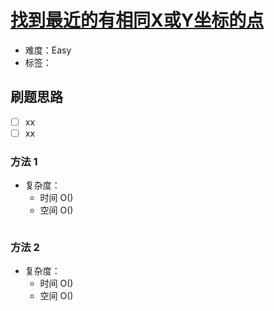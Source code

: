 # [找到最近的有相同X或Y坐标的点](https://leetcode-cn.com/problems/find-nearest-point-that-has-the-same-x-or-y-coordinate/)

- 难度：Easy
- 标签：

## 刷题思路

- [ ] xx
- [ ] xx

### 方法 1

- 复杂度：
    - 时间 O()
    - 空间 O()

``` js

```

### 方法 2

- 复杂度：
    - 时间 O()
    - 空间 O()

``` js

```
